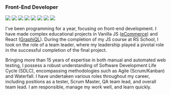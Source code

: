 ### Front-End Developer

<div display="flex" gap="2px">
<img src="https://img.shields.io/badge/html-5-e96228">
<img src="https://img.shields.io/badge/css-3-0091d5">
<img src="https://img.shields.io/badge/javascript-esnext-ecda1d">
<img src="https://img.shields.io/badge/typescript-5-0076c6">
<img src="https://img.shields.io/badge/react-18-5ed3f3">
<img src="https://img.shields.io/badge/redux-rtk-7248b6">
<img src="https://img.shields.io/badge/next.js-pages_router-f4e9fc">
<img src="https://www.codewars.com/users/akrutsko/badges/micro">
</div>

I've been programming for a year, focusing on front-end development. I have made complex educational projects in Vanilla JS ([eCommerce](https://peakpulse-ecomm.netlify.app)) and React ([GraphiQL](https://rsschool-graphi-ql.netlify.app)). During the completion of my JS course at RS School, I took on the role of a team leader, where my leadership played a pivotal role in the successful completion of the final project.

Bringing more than 15 years of expertise in both manual and automated web testing, I possess a robust understanding of Software Development Life Cycle (SDLC), encompassing methodologies such as Agile (Scrum/Kanban) and Waterfall.
I have undertaken various roles throughout my career, including positions as a tester, Scrum Master, QA team lead, and overall team lead.
I am responsible, manage my work well, and learn quickly.


<!--
**akrutsko/akrutsko** is a ✨ _special_ ✨ repository because its `README.md` (this file) appears on your GitHub profile.

Here are some ideas to get you started:

- 🔭 I’m currently working on ...
- 🌱 I’m currently learning ...
- 👯 I’m looking to collaborate on ...
- 🤔 I’m looking for help with ...
- 💬 Ask me about ...
- 📫 How to reach me: ...
- 😄 Pronouns: ...
- ⚡ Fun fact: ...
-->
